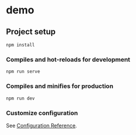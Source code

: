 # demo

## Project setup
```
npm install
```

### Compiles and hot-reloads for development
```
npm run serve
```

### Compiles and minifies for production
```
npm run dev
```

### Customize configuration
See [Configuration Reference](https://cli.vuejs.org/config/).
